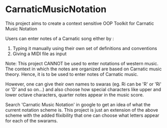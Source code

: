CarnaticMusicNotation
=====================

This project aims to create a context sensitive OOP Toolkit for Carnatic Music Notation

Users can enter notes of a Carnatic song either by :
1. Typing it manually using their own set of definitions and conventions
2. Giving a MIDI file as input

Note: This project CANNOT be used to enter notations of western music. The context in which the notes are organized are based on Carnatic music theory. Hence, it is to be used to enter notes of Carnatic music.

However, one can give their own names to swaras (eg. Ri can be 'R' or 'Ri' or 'D' and so on...) and also choose how special characters like upper and lower octave characters, quarter notes appear in the music score.

Search 'Carnatic Music Notation' in google to get an idea of what the current notation scheme is. This project is just an extension of the above scheme with the added flixibility that one can choose what letters appear for each of the swarams.
